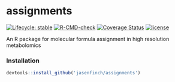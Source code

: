 # assignments

<!-- badges: start -->
[![Lifecycle: stable](https://img.shields.io/badge/lifecycle-stable-brightgreen.svg)](https://lifecycle.r-lib.org/articles/stages.html#stable)
[![R-CMD-check](https://github.com/jasenfinch/MFassign/workflows/R-CMD-check/badge.svg)](https://github.com/jasenfinch/MFassign/actions)
[![Coverage Status](https://img.shields.io/codecov/c/github/jasenfinch/MFassign/master.svg)](https://codecov.io/github/jasenfinch/MFassign?branch=master) 
[![license](https://img.shields.io/badge/license-GNU%20GPL%20v3.0-blue.svg)](https://github.com/jasenfinch/MFassign/blob/master/DESCRIPTION)
<!-- badges: end -->
 
An R package for molecular formula assignment in high resolution metabolomics

### Installation

``` r
devtools::install_github('jasenfinch/assignments')
```
